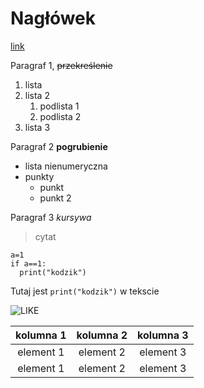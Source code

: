 # Nagłówek
<a href="https://github.com/oliwiarejman">link<a>

Paragraf 1, 
~~przekreślenie~~
1. lista
2. lista 2
   1. podlista 1
   2. podlista 2
3. lista 3

Paragraf 2
**pogrubienie**
- lista nienumeryczna
- punkty
  + punkt
  + punkt 2

Paragraf 3
*kursywa*
>cytat

```
a=1
if a==1:
  print("kodzik")
```

Tutaj jest `print("kodzik")` w tekscie

![LIKE](https://thicc.mywaifulist.moe/waifus/7989/745e887504f9ca9bcfded199e95dad6d08095d9eef6adacebf5df5bd42c19c8c_thumb.png)

|kolumna 1|kolumna 2|kolumna 3|
|:---:|:---:|:---:|
|element 1|element 2|element 3|
|element 1|element 2|element 3|

